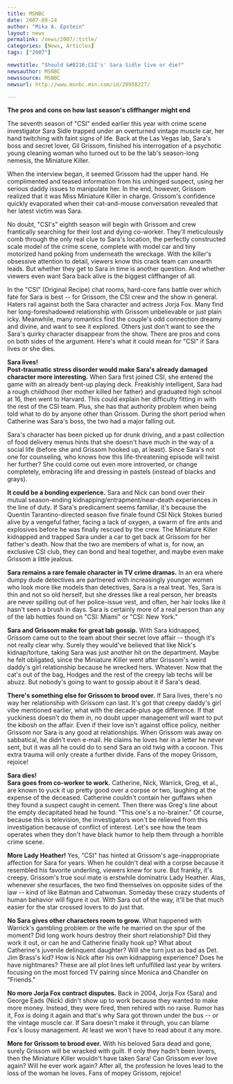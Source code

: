 ```yaml
---
title: MSNBC 
date: 2007-09-24
author: "Mika A. Epstein"
layout: news
permalink: /news/2007/:title/
categories: [News, Articles]
tags: ["2007"]

newstitle: "Should &#8216;CSI's' Sara Sidle live or die?"
newsauthor: MSNBC
newssource: MSNBC
newsurl: http://www.msnbc.msn.com/id/20958227/

---
```


**The pros and cons on how last season's cliffhanger might end**

The seventh season of "CSI" ended earlier this year with crime scene investigator Sara Sidle trapped under an overturned vintage muscle car, her hand twitching with faint signs of life. Back at the Las Vegas lab, Sara's boss and secret lover, Gil Grissom, finished his interrogation of a psychotic young cleaning woman who turned out to be the lab's season-long nemesis, the Miniature Killer.

When the interview began, it seemed Grissom had the upper hand. He complimented and teased information from his unhinged suspect, using her serious daddy issues to manipulate her. In the end, however, Grissom realized that it was Miss Miniature Killer in charge. Grissom's confidence quickly evaporated when their cat-and-mouse conversation revealed that her latest victim was Sara.

No doubt, "CSI's" eighth season will begin with Grissom and crew frantically searching for their lost and dying co-worker. They'll meticulously comb through the only real clue to Sara's location, the perfectly constructed scale model of the crime scene, complete with model car and tiny motorized hand poking from underneath the wreckage. With the killer's obsessive attention to detail, viewers know this crack team can unearth leads. But whether they get to Sara in time is another question. And whether viewers even want Sara back alive is the biggest cliffhanger of all. 

In the "CSI" (Original Recipe) chat rooms, hard-core fans battle over which fate for Sara is best -- for Grissom, the CSI crew and the show in general. Haters rail against both the Sara character and actress Jorja Fox. Many find her long-foreshadowed relationship with Grissom unbelievable or just plain icky. Meanwhile, many romantics find the couple's odd connection dreamy and divine, and want to see it explored. Others just don't want to see the Sara's quirky character disappear from the show. There are pros and cons on both sides of the argument. Here's what it could mean for "CSI" if Sara lives or she dies.

**Sara lives!**  
**Post-traumatic stress disorder would make Sara's already damaged character more interesting.** When Sara first joined CSI, she entered the game with an already bent-up playing deck. Freakishly intelligent, Sara had a rough childhood (her mother killed her father) and graduated high school at 16, then went to Harvard. This could explain her difficulty fitting in with the rest of the CSI team. Plus, she has that authority problem when being told what to do by anyone other than Grissom. During the short period when Catherine was Sara's boss, the two had a major falling out.

Sara's character has been picked up for drunk driving, and a past collection of food delivery menus hints that she doesn't have much in the way of a social life (before she and Grissom hooked up, at least). Since Sara's not one for counseling, who knows how this life-threatening episode will twist her further? She could come out even more introverted, or change completely, embracing life and dressing in pastels (instead of blacks and grays).

**It could be a bonding experience.** Sara and Nick can bond over their mutual season-ending kidnapping/entrapment/near-death experiences in the line of duty. If Sara's predicament seems familiar, it's because the Quentin Tarantino-directed season five finale found CSI Nick Stokes buried alive by a vengeful father, facing a lack of oxygen, a swarm of fire ants and explosives before he was finally rescued by the crew. The Miniature Killer kidnapped and trapped Sara under a car to get back at Grissom for her father's death. Now that the two are members of what is, for now, an exclusive CSI club, they can bond and heal together, and maybe even make Grissom a little jealous.

**Sara remains a rare female character in TV crime dramas.** In an era where dumpy dude detectives are partnered with increasingly younger women who look more like models than detectives, Sara is a real treat. Yes, Sara is thin and not so old herself, but she dresses like a real person, her breasts are never spilling out of her police-issue vest, and often, her hair looks like it hasn't seen a brush in days. Sara is certainly more of a real person than any of the lab hotties found on "CSI: Miami" or "CSI: New York."

**Sara and Grissom make for great lab gossip.** With Sara kidnapped, Grissom came out to the team about their secret love affair -- though it's not really clear why. Surely they would've believed that like Nick's kidnap/torture, taking Sara was just another hit on the department. Maybe he felt obligated, since the Miniature Killer went after Grissom's weird daddy's girl relationship because he wrecked hers. Whatever. Now that the cat's out of the bag, Hodges and the rest of the creepy lab techs will be abuzz. But nobody's going to want to gossip about it if Sara's dead. 

**There's something else for Grissom to brood over.** If Sara lives, there's no way her relationship with Grissom can last. It's got that creepy daddy's girl vibe mentioned earlier, what with the decade-plus age difference. If that yuckiness doesn't do them in, no doubt upper management will want to put the kibosh on the affair. Even if their love isn't against office policy, neither Grissom nor Sara is any good at relationships. When Grissom was away on sabbatical, he didn't even e-mail. He claims he loves her in a letter he never sent, but it was all he could do to send Sara an old twig with a cocoon. This extra trauma will only create a further divide. Fans of the mopey Grissom, rejoice!

**Sara dies!**  
**Sara goes from co-worker to work.** Catherine, Nick, Warrick, Greg, et al., are known to yuck it up pretty good over a corpse or two, laughing at the expense of the deceased. Catherine couldn't contain her guffaws when they found a suspect caught in cement. Then there was Greg's line about the empty decapitated head he found: "This one's a no-brainer." Of course, because this is television, the investigators won't be relieved from this investigation because of conflict of interest. Let's see how the team operates when they don't have black humor to help them through a horrible crime scene.

**More Lady Heather!** Yes, "CSI" has hinted at Grissom's age-inappropriate affection for Sara for years. When he couldn't deal with a corpse because it resembled his favorite underling, viewers knew for sure. But frankly, it's creepy. Grissom's true soul mate is erstwhile dominatrix Lady Heather. Alas, whenever she resurfaces, the two find themselves on opposite sides of the law -- kind of like Batman and Catwoman. Someday these crazy students of human behavior will figure it out. With Sara out of the way, it'll be that much easier for the star crossed lovers to do just that. 

**No Sara gives other characters room to grow.** What happened with Warrick's gambling problem or the wife he married on the spur of the moment? Did long work hours destroy their short relationship? Did they work it out, or can he and Catherine finally hook up? What about Catherine's juvenile delinquent daughter? Will she turn just as bad as Det. Jim Brass's kid? How is Nick after his own kidnapping experience? Does he have nightmares? These are all plot lines left unfulfilled last year by writers focusing on the most forced TV pairing since Monica and Chandler on "Friends." 

**No more Jorja Fox contract disputes.** Back in 2004, Jorja Fox (Sara) and George Eads (Nick) didn't show up to work because they wanted to make more money. Instead, they were fired, then rehired with no raise. Rumor has it, Fox is doing it again and that's why Sara got thrown under the bus -- or the vintage muscle car. If Sara doesn't make it through, you can blame Fox's lousy management. At least we won't have to read about it any more.

**More for Grissom to brood over.** With his beloved Sara dead and gone, surely Grissom will be wracked with guilt. If only they hadn't been lovers, then the Miniature Killer wouldn't have taken Sara! Can Grissom ever love again? Will he ever work again? After all, the profession he loves lead to the loss of the woman he loves. Fans of mopey Grissom, rejoice! 